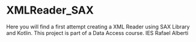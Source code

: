 # XMLReader_SAX
Here you will find a first attempt creating a XML Reader using SAX Library and Kotlin. This project is part of a Data Access course. IES Rafael Alberti
